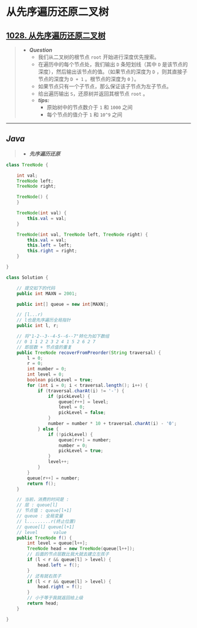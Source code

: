 # 从先序遍历还原二叉树

## [1028. 从先序遍历还原二叉树](https://leetcode.cn/problems/recover-a-tree-from-preorder-traversal/)

> - ***Question***
>   - 我们从二叉树的根节点 `root` 开始进行深度优先搜索。
>   - 在遍历中的每个节点处，我们输出 `D` 条短划线（其中 `D` 是该节点的深度），然后输出该节点的值。（如果节点的深度为 `D` ，则其直接子节点的深度为 `D + 1` 。根节点的深度为 `0` ）。
>   - 如果节点只有一个子节点，那么保证该子节点为左子节点。
>   - 给出遍历输出 `S`，还原树并返回其根节点 `root` 。
>   - ***tips:***
>     - 原始树中的节点数介于 `1` 和 `1000` 之间
>     - 每个节点的值介于 `1` 和 `10^9` 之间

---

## *Java*

> - ***先序遍历还原***

```java
class TreeNode {

    int val;
    TreeNode left;
    TreeNode right;

    TreeNode() {
    }

    TreeNode(int val) {
        this.val = val;
    }

    TreeNode(int val, TreeNode left, TreeNode right) {
        this.val = val;
        this.left = left;
        this.right = right;
    }

}

class Solution {

    // 提交如下的代码
    public int MAXN = 2001;

    public int[] queue = new int[MAXN];

    // [l...r)
    // l也是先序遍历全局指针
    public int l, r;

    // 将"1-2--3--4-5--6--7"转化为如下数组
    // 0 1 1 2 2 3 2 4 1 5 2 6 2 7
    // 即层数 + 节点值的重复
    public TreeNode recoverFromPreorder(String traversal) {
        l = 0;
        r = 0;
        int number = 0;
        int level = 0;
        boolean pickLevel = true;
        for (int i = 0; i < traversal.length(); i++) {
            if (traversal.charAt(i) != '-') {
                if (pickLevel) {
                    queue[r++] = level;
                    level = 0;
                    pickLevel = false;
                }
                number = number * 10 + traversal.charAt(i) - '0';
            } else {
                if (!pickLevel) {
                    queue[r++] = number;
                    number = 0;
                    pickLevel = true;
                }
                level++;
            }
        }
        queue[r++] = number;
        return f();
    }

    // 当前，消费的时间是 :
    // 层 : queue[l]
    // 节点值 : queue[l+1]
    // queue : 全局变量
    // l.........r(终止位置)
    // queue[l] queue[l+1]
    // level      value
    public TreeNode f() {
        int level = queue[l++];
        TreeNode head = new TreeNode(queue[l++]);
        // 后面的节点层数比我大就去建立左孩子
        if (l < r && queue[l] > level) {
            head.left = f();
        }
        // 还有就右孩子
        if (l < r && queue[l] > level) {
            head.right = f();
        }
        // 小于等于我就返回给上级
        return head;
    }

}
```
